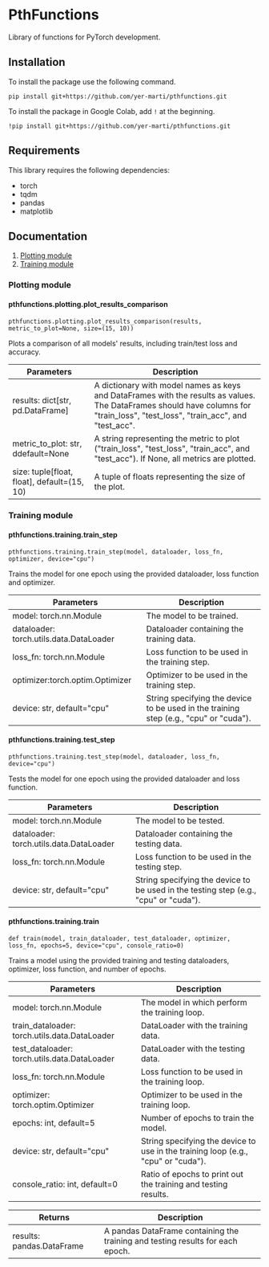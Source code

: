 # PthFunctions

Library of functions for PyTorch development.

## Installation

To install the package use the following command.

```
pip install git+https://github.com/yer-marti/pthfunctions.git
```

To install the package in Google Colab, add `!` at the beginning.

```
!pip install git+https://github.com/yer-marti/pthfunctions.git
```

## Requirements

This library requires the following dependencies:

* torch
* tqdm
* pandas
* matplotlib

## Documentation

1. [Plotting module](#plotting-module)
2. [Training module](#training-module)

### Plotting module

#### pthfunctions.plotting.plot_results_comparison

```
pthfunctions.plotting.plot_results_comparison(results, metric_to_plot=None, size=(15, 10))
```

Plots a comparison of all models' results, including train/test loss and accuracy.

| Parameters | Description |
| --- | --- |
| results: dict[str, pd.DataFrame] | A dictionary with model names as keys and DataFrames with the results as values. The DataFrames should have columns for "train_loss", "test_loss", "train_acc", and "test_acc". |
| metric_to_plot: str, ddefault=None | A string representing the metric to plot ("train_loss", "test_loss", "train_acc", and "test_acc"). If None, all metrics are plotted. |
| size: tuple[float, float], default=(15, 10) | A tuple of floats representing the size of the plot. |

### Training module

#### pthfunctions.training.train_step

```
pthfunctions.training.train_step(model, dataloader, loss_fn, optimizer, device="cpu")
```

Trains the model for one epoch using the provided dataloader, loss function and optimizer.

| Parameters | Description |
| --- | --- |
| model: torch.nn.Module | The model to be trained. |
| dataloader: torch.utils.data.DataLoader | Dataloader containing the training data. |
| loss_fn: torch.nn.Module | Loss function to be used in the training step. |
| optimizer:torch.optim.Optimizer | Optimizer to be used in the training step. |
| device: str, default="cpu" | String specifying the device to be used in the training step (e.g., "cpu" or "cuda"). |

#### pthfunctions.training.test_step

```
pthfunctions.training.test_step(model, dataloader, loss_fn, device="cpu")
```

Tests the model for one epoch using the provided dataloader and loss function.

| Parameters | Description |
| --- | --- |
| model: torch.nn.Module | The model to be tested. |
| dataloader: torch.utils.data.DataLoader | Dataloader containing the testing data. |
| loss_fn: torch.nn.Module | Loss function to be used in the testing step. |
| device: str, default="cpu" | String specifying the device to be used in the testing step (e.g., "cpu" or "cuda"). |

#### pthfunctions.training.train

```
def train(model, train_dataloader, test_dataloader, optimizer, loss_fn, epochs=5, device="cpu", console_ratio=0)
```

Trains a model using the provided training and testing dataloaders, optimizer, loss function, and number of epochs.

| Parameters | Description |
| --- | --- |
| model: torch.nn.Module | The model in which perform the training loop. |
| train_dataloader: torch.utils.data.DataLoader | DataLoader with the training data. |
| test_dataloader: torch.utils.data.DataLoader | DataLoader with the testing data. |
| loss_fn: torch.nn.Module | Loss function to be used in the training loop. |
| optimizer: torch.optim.Optimizer | Optimizer to be used in the training loop. |
| epochs: int, default=5 | Number of epochs to train the model. |
| device: str, default="cpu" | String specifying the device to use in the training loop (e.g., "cpu" or "cuda"). |
| console_ratio: int, default=0 | Ratio of epochs to print out the training and testing results. |

| Returns | Description |
| --- | --- |
| results: pandas.DataFrame | A pandas DataFrame containing the training and testing results for each epoch. | 